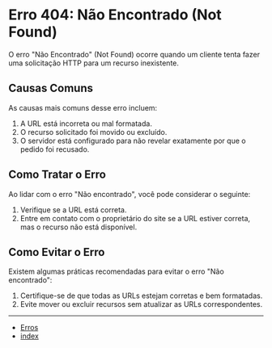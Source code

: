 # Erro 404: Não Encontrado (Not Found)

O erro "Não Encontrado" (Not Found) ocorre quando um cliente tenta fazer uma solicitação HTTP para um recurso inexistente.

## Causas Comuns

As causas mais comuns desse erro incluem:

1. A URL está incorreta ou mal formatada.
1. O recurso solicitado foi movido ou excluído.
1. O servidor está configurado para não revelar exatamente por que o pedido foi recusado.

## Como Tratar o Erro

Ao lidar com o erro "Não encontrado", você pode considerar o seguinte:

1. Verifique se a URL está correta.
2. Entre em contato com o proprietário do site se a URL estiver correta, mas o recurso não está disponível.

## Como Evitar o Erro

Existem algumas práticas recomendadas para evitar o erro "Não encontrado":

1. Certifique-se de que todas as URLs estejam corretas e bem formatadas.
2. Evite mover ou excluir recursos sem atualizar as URLs correspondentes.

---

* [Erros](/docs/errors/index.md)
* [index](/docs/index.md)
